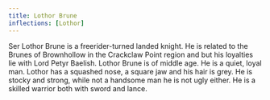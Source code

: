 ```yaml
---
title: Lothor Brune
inflections: [Lothor]
---
```


Ser Lothor Brune is a freerider-turned landed knight. He is related to the Brunes of Brownhollow in the Crackclaw Point region and but his loyalties lie with Lord Petyr Baelish. Lothor Brune is of middle age. He is a quiet, loyal man. Lothor has a squashed nose, a square jaw and his hair is grey. He is stocky and strong, while not a handsome man he is not ugly either. He is a skilled warrior both with sword and lance. 


